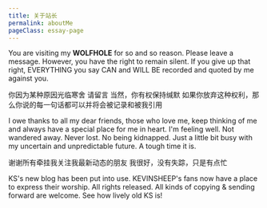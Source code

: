 ```yaml
---
title: 关于站长
permalink: aboutMe
pageClass: essay-page
---
```


You are visiting my **WOLFHOLE** for so and so reason.
Please leave a message.
However, you have the right to remain silent.
If you give up that right, EVERYTHING you say CAN and WILL BE recorded and quoted by me against you.

你因为某种原因光临寒舍
请留言
当然，你有权保持缄默
如果你放弃这种权利，那么你说的每一句话都可以并将会被记录和被我引用

I owe thanks to all my dear friends, those who love me, keep thinking of me and always have a special place for me in heart.
I'm feeling well. Not wandered away. Never lost. No being kidnapped. Just a little bit busy with my uncertain and unpredictable future. A tough time it is.
<!-- New photographs uploaded to my Qzone album recently. -->

谢谢所有牵挂我关注我最新动态的朋友
我很好，没有失踪，只是有点忙
<!-- 常会放些新照片到空间，可以去瞻仰膜拜一下
版权所有，欢迎转载 -->

KS's new blog has been put into use.
KEVINSHEEP's fans now have a place to express their worship.
All rights released. All kinds of copying & sending forward are welcome.
See how lively old KS is!